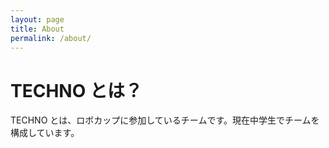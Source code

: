 ```yaml
---
layout: page
title: About
permalink: /about/
---
```

# TECHNO とは？
TECHNO とは、ロボカップに参加しているチームです。現在中学生でチームを構成しています。